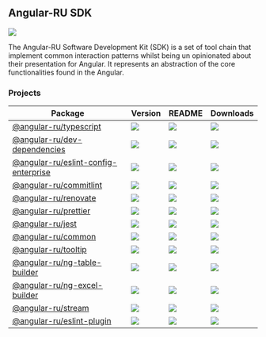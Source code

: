 ## Angular-RU SDK

[![](https://github.com/angular-ru/angular-ru-sdk/workflows/Angular-RU%20SDK%20CI/badge.svg)](https://github.com/Angular-RU/angular-ru-sdk/actions?query=workflow%3A%22Angular-RU+SDK+CI%22+branch%3Amaster)

The Angular-RU Software Development Kit (SDK) is a set of tool chain that implement common interaction patterns whilst
being un opinionated about their presentation for Angular. It represents an abstraction of the core functionalities
found in the Angular.

### Projects

| **Package**                                                                                            | **Version**                                                                           | **README**                                                                                         | **Downloads**                                                                                                                             |
| ------------------------------------------------------------------------------------------------------ | ------------------------------------------------------------------------------------- | -------------------------------------------------------------------------------------------------- | ----------------------------------------------------------------------------------------------------------------------------------------- |
| [@angular-ru/typescript](https://npmjs.com/package/@angular-ru/typescript)                             | ![](https://img.shields.io/npm/v/%40angular-ru%2Ftypescript/latest.svg)               | [![](https://img.shields.io/badge/README--green.svg)](packages/typescript/README.md)               | [![](https://img.shields.io/npm/dm/@angular-ru/typescript)](https://npmjs.com/package/@angular-ru/typescript)                             |
| [@angular-ru/dev-dependencies](https://npmjs.com/package/@angular-ru/dev-dependencies)                 | ![](https://img.shields.io/npm/v/%40angular-ru%2Fdev-dependencies/latest.svg)         | [![](https://img.shields.io/badge/README--green.svg)](packages/dev-dependencies/README.md)         | [![](https://img.shields.io/npm/dm/@angular-ru/dev-dependencies)](https://npmjs.com/package/@angular-ru/dev-dependencies)                 |
| [@angular-ru/eslint-config-enterprise](https://npmjs.com/package/@angular-ru/eslint-config-enterprise) | ![](https://img.shields.io/npm/v/%40angular-ru%2Feslint-config-enterprise/latest.svg) | [![](https://img.shields.io/badge/README--green.svg)](packages/eslint-config-enterprise/README.md) | [![](https://img.shields.io/npm/dm/@angular-ru/eslint-config-enterprise)](https://npmjs.com/package/@angular-ru/eslint-config-enterprise) |
| [@angular-ru/commitlint](https://npmjs.com/package/@angular-ru/commitlint)                             | ![](https://img.shields.io/npm/v/%40angular-ru%2Fcommitlint/latest.svg)               | [![](https://img.shields.io/badge/README--green.svg)](packages/commitlint/README.md)               | [![](https://img.shields.io/npm/dm/@angular-ru/commitlint)](https://npmjs.com/package/@angular-ru/commitlint)                             |
| [@angular-ru/renovate](https://npmjs.com/package/@angular-ru/renovate)                                 | ![](https://img.shields.io/npm/v/%40angular-ru%2Frenovate/latest.svg)                 | [![](https://img.shields.io/badge/README--green.svg)](packages/renovate/README.md)                 | [![](https://img.shields.io/npm/dm/@angular-ru/renovate)](https://npmjs.com/package/@angular-ru/renovate)                                 |
| [@angular-ru/prettier](https://npmjs.com/package/@angular-ru/prettier)                                 | ![](https://img.shields.io/npm/v/%40angular-ru%2Fprettier/latest.svg)                 | [![](https://img.shields.io/badge/README--green.svg)](packages/prettier/README.md)                 | [![](https://img.shields.io/npm/dm/@angular-ru/prettier)](https://npmjs.com/package/@angular-ru/prettier)                                 |
| [@angular-ru/jest](https://npmjs.com/package/@angular-ru/jest)                                         | ![](https://img.shields.io/npm/v/%40angular-ru%2Fjest/latest.svg)                     | [![](https://img.shields.io/badge/README--green.svg)](packages/jest/README.md)                     | [![](https://img.shields.io/npm/dm/@angular-ru/jest)](https://npmjs.com/package/@angular-ru/jest)                                         |
| [@angular-ru/common](https://npmjs.com/package/@angular-ru/common)                                     | ![](https://img.shields.io/npm/v/%40angular-ru%2Fcommon/latest.svg)                   | [![](https://img.shields.io/badge/README--green.svg)](packages/common/README.md)                   | [![](https://img.shields.io/npm/dm/@angular-ru/common)](https://npmjs.com/package/@angular-ru/common)                                     |
| [@angular-ru/tooltip](https://npmjs.com/package/@angular-ru/tooltip)                                   | ![](https://img.shields.io/npm/v/%40angular-ru%2Ftooltip/latest.svg)                  | [![](https://img.shields.io/badge/README--green.svg)](packages/tooltip/README.md)                  | [![](https://img.shields.io/npm/dm/@angular-ru/tooltip)](https://npmjs.com/package/@angular-ru/tooltip)                                   |
| [@angular-ru/ng-table-builder](https://npmjs.com/package/@angular-ru/ng-table-builder)                 | ![](https://img.shields.io/npm/v/%40angular-ru%2Fng-table-builder/latest.svg)         | [![](https://img.shields.io/badge/README--green.svg)](packages/ng-table-builder/README.md)         | [![](https://img.shields.io/npm/dm/@angular-ru/ng-table-builder)](https://npmjs.com/package/@angular-ru/ng-table-builder)                 |
| [@angular-ru/ng-excel-builder](https://npmjs.com/package/@angular-ru/ng-excel-builder)                 | ![](https://img.shields.io/npm/v/%40angular-ru%2Fng-excel-builder/latest.svg)         | [![](https://img.shields.io/badge/README--green.svg)](packages/ng-excel-builder/README.md)         | [![](https://img.shields.io/npm/dm/@angular-ru/ng-excel-builder)](https://npmjs.com/package/@angular-ru/ng-excel-builder)                 |
| [@angular-ru/stream](https://npmjs.com/package/@angular-ru/stream)                                     | ![](https://img.shields.io/npm/v/%40angular-ru%2Fstream/latest.svg)                   | [![](https://img.shields.io/badge/README--green.svg)](packages/stream/README.md)                   | [![](https://img.shields.io/npm/dm/@angular-ru/stream)](https://npmjs.com/package/@angular-ru/stream)                                     |
| [@angular-ru/eslint-plugin](https://npmjs.com/package/@angular-ru/eslint-plugin)                       | ![](https://img.shields.io/npm/v/%40angular-ru%2Feslint-plugin/latest.svg)            | [![](https://img.shields.io/badge/README--green.svg)](packages/eslint-plugin/README.md)            | [![](https://img.shields.io/npm/dm/@angular-ru/eslint-plugin)](https://npmjs.com/package/@angular-ru/eslint-plugin)                       |

